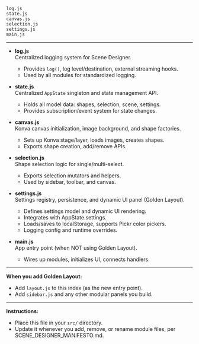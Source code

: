 ```filelist
log.js
state.js
canvas.js
selection.js
settings.js
main.js
```

---

- **log.js**  
  Centralized logging system for Scene Designer.  
  - Provides `log()`, log level/destination, external streaming hooks.
  - Used by all modules for standardized logging.

- **state.js**  
  Centralized `AppState` singleton and state management API.  
  - Holds all model data: shapes, selection, scene, settings.
  - Provides subscription/event system for state changes.

- **canvas.js**  
  Konva canvas initialization, image background, and shape factories.  
  - Sets up Konva stage/layer, loads images, creates shapes.
  - Exports shape creation, add/remove APIs.

- **selection.js**  
  Shape selection logic for single/multi-select.  
  - Exports selection mutators and helpers.
  - Used by sidebar, toolbar, and canvas.

- **settings.js**  
  Settings registry, persistence, and dynamic UI panel (Golden Layout).  
  - Defines settings model and dynamic UI rendering.
  - Integrates with AppState.settings.
  - Loads/saves to localStorage, supports Pickr color pickers.
  - Logging config and runtime overrides.

- **main.js**  
  App entry point (when NOT using Golden Layout).  
  - Wires up modules, initializes UI, connects handlers.

---

**When you add Golden Layout:**
- Add `layout.js` to this index (as the new entry point).
- Add `sidebar.js` and any other modular panels you build.

---

**Instructions:**
- Place this file in your `src/` directory.
- Update it whenever you add, remove, or rename module files, per SCENE_DESIGNER_MANIFESTO.md.
